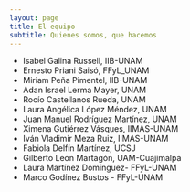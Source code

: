 ```yaml
---
layout: page
title: El equipo
subtitle: Quienes somos, que hacemos
---
```

- Isabel Galina Russell, IIB-UNAM
- Ernesto Priani Saisó, FFyL_UNAM
- Miriam Peña Pimentel, IIB-UNAM
- Adan Israel Lerma Mayer, UNAM
- Rocío Castellanos Rueda, UNAM
- Laura Angélica López Méndez, UNAM
- Juan Manuel Rodríguez Martínez, UNAM
- Ximena Gutiérrez Vásques, IIMAS-UNAM
- Iván Vladimir Meza Ruiz, IIMAS-UNAM
- Fabiola Delfín Martínez, UCSJ
- Gilberto Leon Martagón, UAM-Cuajimalpa
- Laura Martínez Domínguez- FFyL-UNAM
- Marco Godínez Bustos - FFyL-UNAM
